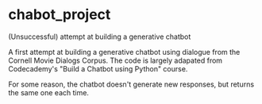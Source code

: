 # chabot_project
(Unsuccessful) attempt at building a generative chatbot

A first attempt at building a generative chatbot using dialogue from the Cornell Movie Dialogs Corpus. The code is largely adapated from Codecademy's "Build a Chatbot using 
Python" course. 

For some reason, the chatbot doesn't generate new responses, but returns the same one each time.
